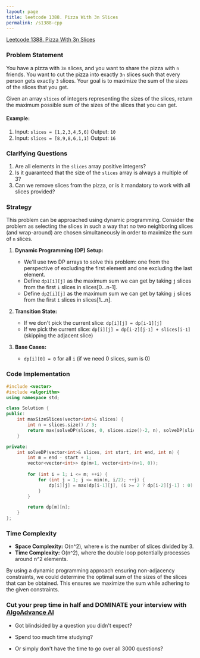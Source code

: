 ```yaml
---
layout: page
title: leetcode 1388. Pizza With 3n Slices
permalink: /s1388-cpp
---
```

[Leetcode 1388. Pizza With 3n Slices](https://algoadvance.github.io/algoadvance/l1388)
### Problem Statement
You have a pizza with `3n` slices, and you want to share the pizza with `n` friends. You want to cut the pizza into exactly `3n` slices such that every person gets exactly `3` slices. Your goal is to maximize the sum of the sizes of the slices that you get.

Given an array `slices` of integers representing the sizes of the slices, return the maximum possible sum of the sizes of the slices that you can get.

#### Example:
1. Input: `slices = [1,2,3,4,5,6]`
   Output: `10`
2. Input: `slices = [8,9,8,6,1,1]`
   Output: `16`

### Clarifying Questions
1. Are all elements in the `slices` array positive integers?
2. Is it guaranteed that the size of the `slices` array is always a multiple of 3?
3. Can we remove slices from the pizza, or is it mandatory to work with all slices provided?

### Strategy
This problem can be approached using dynamic programming. Consider the problem as selecting the slices in such a way that no two neighboring slices (and wrap-around) are chosen simultaneously in order to maximize the sum of `n` slices.

1. **Dynamic Programming (DP) Setup:**
   - We'll use two DP arrays to solve this problem: one from the perspective of excluding the first element and one excluding the last element.
   - Define `dp1[i][j]` as the maximum sum we can get by taking `j` slices from the first `i` slices in slices[0...n-1].
   - Define `dp2[i][j]` as the maximum sum we can get by taking `j` slices from the first `i` slices in slices[1...n].

2. **Transition State:**
   - If we don't pick the current slice: `dp[i][j] = dp[i-1][j]`
   - If we pick the current slice: `dp[i][j] = dp[i-2][j-1] + slices[i-1]` (skipping the adjacent slice)

3. **Base Cases:**
   - `dp[i][0] = 0` for all `i` (if we need 0 slices, sum is 0)

### Code Implementation

```cpp
#include <vector>
#include <algorithm>
using namespace std;

class Solution {
public:
    int maxSizeSlices(vector<int>& slices) {
        int n = slices.size() / 3;
        return max(solveDP(slices, 0, slices.size()-2, n), solveDP(slices, 1, slices.size()-1, n));
    }

private:
    int solveDP(vector<int>& slices, int start, int end, int n) {
        int m = end - start + 1;
        vector<vector<int>> dp(m+1, vector<int>(n+1, 0));
        
        for (int i = 1; i <= m; ++i) {
            for (int j = 1; j <= min(n, i/2); ++j) {
                dp[i][j] = max(dp[i-1][j], (i >= 2 ? dp[i-2][j-1] : 0) + slices[start + i - 1]);
            }
        }

        return dp[m][n];
    }
};

```

### Time Complexity
- **Space Complexity:** O(n^2), where `n` is the number of slices divided by 3.
- **Time Complexity:** O(n^2), where the double loop potentially processes around n^2 elements.

By using a dynamic programming approach ensuring non-adjacency constraints, we could determine the optimal sum of the sizes of the slices that can be obtained. This ensures we maximize the sum while adhering to the given constraints.


### Cut your prep time in half and DOMINATE your interview with [AlgoAdvance AI](https://algoAdvance.com)

- Got blindsided by a question you didn't expect?

- Spend too much time studying?

- Or simply don't have the time to go over all 3000 questions?

